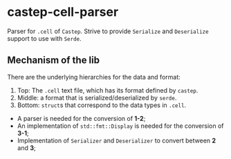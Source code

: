 # castep-cell-parser

Parser for `.cell` of `Castep`. Strive to provide `Serialize` and `Deserialize` support to use with `Serde`.

## Mechanism of the lib

There are the underlying hierarchies for the data and format:

1. Top: The `.cell` text file, which has its format defined by `castep`.
2. Middle: a format that is serialized/deserialized by `serde`.
3. Bottom: `struct`s that correspond to the data types in `.cell`.

- A parser is needed for the conversion of **1-2**;
- An implementation of `std::fmt::Display` is needed for the conversion of **3-1**;
- Implementation of `Serializer` and `Deserializer` to convert between **2** and **3**;

